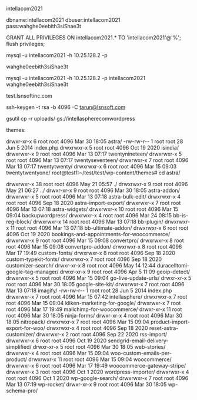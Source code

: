 
intellacom2021


dbname:intellacom2021
dbuser:intellacom2021
pass:wahghe0eebith3siShae3t


GRANT ALL PRIVILEGES ON intellacom2021.* TO 'intellacom2021'@'%';
flush privileges;



mysql -u  intellacom2021 -h 10.25.128.2 -p 

wahghe0eebith3siShae3t



mysql -u  intellacom2021 -h 10.25.128.2 -p intellacom2021
wahghe0eebith3siShae3t


test.lsnsoftinc.com


ssh-keygen -t rsa -b 4096 -C tarun@lsnsoft.com







gsutil cp -r uploads/ gs://intellaspherecomwordpress










themes:

drwxr-xr-x 6 root root 4096 Mar 30 18:05 astra/
-rw-rw-r-- 1 root root   28 Jun  5  2014 index.php
drwxrwxr-x 5 root root 4096 Oct 19  2020 isindia/
drwxrwxr-x 9 root root 4096 Mar 13 07:17 twentynineteen/
drwxrwxr-x 5 root root 4096 Mar 13 07:17 twentyseventeen/
drwxrwxr-x 7 root root 4096 Mar 13 07:17 twentytwenty/
drwxrwxr-x 6 root root 4096 Mar 15 09:03 twentytwentyone/
root@test1:~/test/test/wp-content/themes# cd astra/




drwxrwxr-x 38 root root 4096 May 21 05:57 ./
drwxrwxr-x  9 root root 4096 May 21 06:27 ../
drwxr-xr-x  9 root root 4096 Mar 30 18:05 astra-addon/
drwxrwxr-x  5 root root 4096 Mar 13 07:18 astra-bulk-edit/
drwxrwxr-x  4 root root 4096 Sep 18  2020 astra-import-export/
drwxrwxr-x  7 root root 4096 Mar 13 07:18 astra-widgets/
drwxrwxr-x 10 root root 4096 Mar 15 09:04 backupwordpress/
drwxrwxr-x  4 root root 4096 Mar 24 08:15 bb-is-reg-block/
drwxrwxr-x 14 root root 4096 Mar 13 07:18 bb-plugin/
drwxrwxr-x 11 root root 4096 Mar 13 07:18 bb-ultimate-addon/
drwxrwxr-x  6 root root 4096 Oct 19  2020 bookings-and-appointments-for-woocommerce/
drwxrwxr-x  9 root root 4096 Mar 15 09:08 convertpro/
drwxrwxr-x  8 root root 4096 Mar 15 09:08 convertpro-addon/
drwxrwxr-x  8 root root 4096 Mar 17 19:49 custom-fonts/
drwxrwxr-x  8 root root 4096 Sep 18  2020 custom-typekit-fonts/
drwxrwxr-x  7 root root 4096 Sep 18  2020 customizer-search/
drwxr-xr-x  8 root root 4096 May 14 12:44 duracelltomi-google-tag-manager/
drwxr-xr-x  9 root root 4096 Apr  5 11:09 geoip-detect/
drwxrwxr-x  5 root root 4096 Mar 15 09:04 go-live-update-urls/
drwxr-xr-x  5 root root 4096 Mar 30 18:05 google-site-kit/
drwxrwxr-x  7 root root 4096 Mar 13 07:18 imagify/
-rw-rw-r--  1 root root   28 Jun  5  2014 index.php
drwxrwxr-x  7 root root 4096 Mar 15 07:42 intellasphere/
drwxrwxr-x  7 root root 4096 Mar 15 09:04 kliken-marketing-for-google/
drwxrwxr-x  7 root root 4096 Mar 17 19:49 mailchimp-for-woocommerce/
drwxr-xr-x 11 root root 4096 Mar 30 18:05 ninja-forms/
drwxr-xr-x  4 root root 4096 Mar 30 18:05 nitropack/
drwxrwxr-x  7 root root 4096 Mar 15 09:04 product-import-export-for-woo/
drwxrwxr-x  4 root root 4096 Sep 18  2020 reset-astra-customizer/
drwxrwxr-x  2 root root 4096 Sep 22  2020 rss-import/
drwxrwxr-x  6 root root 4096 Oct 19  2020 sendgrid-email-delivery-simplified/
drwxr-xr-x  5 root root 4096 Mar 30 18:05 web-stories/
drwxrwxr-x  4 root root 4096 Mar 15 09:04 woo-custom-emails-per-product/
drwxrwxr-x 11 root root 4096 Mar 15 09:04 woocommerce/
drwxrwxr-x  6 root root 4096 Mar 17 19:49 woocommerce-gateway-stripe/
drwxrwxr-x  3 root root 4096 Oct  1  2020 wordpress-importer/
drwxrwxr-x  4 root root 4096 Oct  1  2020 wp-google-search/
drwxrwxr-x  7 root root 4096 Mar 13 07:19 wp-rocket/
drwxr-xr-x  9 root root 4096 Mar 30 18:05 wp-schema-pro/








